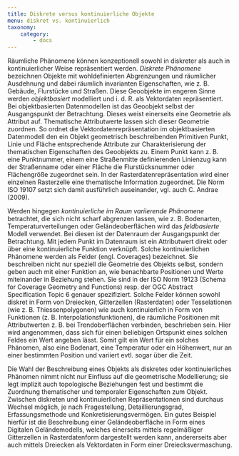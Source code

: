 ```yaml
---
title: Diskrete versus kontinuierliche Objekte
menu: diskret vs. kontinuierlich
taxonomy:
    category:
        - docs
---
```

Räumliche Phänomene können konzeptionell sowohl in diskreter als auch in kontinuierlicher Weise repräsentiert werden. *Diskrete Phänomene* bezeichnen Objekte mit wohldefinierten Abgrenzungen und räumlicher Ausdehnung und dabei räumlich invarianten Eigenschaften, wie z. B. Gebäude, Flurstücke und Straßen. Diese Geoobjekte im engeren Sinne werden *objektbasiert* modelliert und i. d. R. als Vektordaten repräsentiert. Bei objektbasierten Datenmodellen ist das Geoobjekt selbst der Ausgangspunkt der Betrachtung. Dieses weist einerseits eine Geometrie als Attribut auf. Thematische Attributwerte lassen sich dieser Geometrie zuordnen. So ordnet die Vektordatenrepräsentation im objektbasierten Datenmodell den ein Objekt geometrisch beschreibenden Primitiven Punkt, Linie und Fläche entsprechende Attribute zur Charakterisierung der thematischen Eigenschaften des Geoobjekts zu. Einem Punkt kann z. B. eine Punktnummer, einem eine Straßenmitte definierenden Linienzug kann der Straßenname oder einer Fläche die Flurstücksnummer oder Flächengröße zugeordnet sein. In der Rasterdatenrepräsentation wird einer einzelnen Rasterzelle eine thematische Information zugeordnet. Die Norm ISO 19107 setzt sich damit ausführlich auseinander, vgl. auch C. Andrae (2009).

Werden hingegen *kontinuierliche im Raum variierende Phänomene* betrachtet, die sich nicht scharf abgrenzen lassen, wie z. B. Bodenarten, Temperaturverteilungen oder Geländeoberflächen wird das *feldbasierte* Modell verwendet. Bei diesen ist der Datenraum der Ausgangspunkt der Betrachtung. Mit jedem Punkt im Datenraum ist ein Attributwert direkt oder über eine kontinuierliche Funktion verknüpft. Solche kontinuierlichen Phänomene werden als Felder (engl. Coverages) bezeichnet. Sie beschreiben nicht nur speziell die Geometrie des Objekts selbst, sondern geben auch mit einer Funktion an, wie benachbarte Positionen und Werte miteinander in Beziehung stehen. Sie sind in der ISO Norm 19123 (Schema for Coverage Geometry and Functions) resp. der OGC Abstract Specification Topic 6 genauer spezifiziert. Solche Felder können sowohl diskret in Form von Dreiecken, Gitterzellen (Rasterdaten) oder Tesselationen (wie z. B. Thiessenpolygonen) wie auch kontinuierlich in Form von Funktionen (z. B. Interpolationsfunktionen), die räumliche Positionen mit Attributwerten z. B. bei Trendoberflächen verbinden, beschrieben sein. Hier wird angenommen, dass sich für einen beliebigen Ortspunkt eines solchen Feldes ein Wert angeben lässt. Somit gilt ein Wert für ein solches Phänomen, also eine Bodenart, eine Temperatur oder ein Höhenwert, nur an einer bestimmten Position und variiert evtl. sogar über die Zeit.

Die Wahl der Beschreibung eines Objekts als diskretes oder kontinuierliches Phänomen nimmt nicht nur Einfluss auf die geometrische Modellierung; sie legt implizit auch topologische Beziehungen fest und bestimmt die Zuordnung thematischer und temporaler Eigenschaften zum Objekt. Zwischen diskreten und kontinuierlichen Repräsentationen sind durchaus Wechsel möglich, je nach Fragestellung, Detaillierungsgrad, Erfassungsmethode und Konkretisierungsvermögen. Ein gutes Beispiel hierfür ist die Beschreibung einer Geländeoberfläche in Form eines Digitalen Geländemodells, welches einerseits mittels regelmäßiger Gitterzellen in Rasterdatenform dargestellt werden kann, andererseits aber auch mittels Dreiecken als Vektordaten in Form einer Dreiecksvermaschung.
